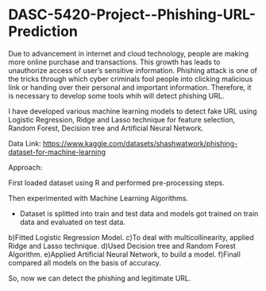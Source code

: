 # DASC-5420-Project--Phishing-URL-Prediction

Due to advancement in internet and cloud technology, people are making more online purchase 
and transactions. This growth has leads to unauthorize access of user’s sensitive information. 
Phishing attack is one of the tricks through which cyber criminals fool people into clicking 
malicious link or handing over their personal and important information.  Therefore, it is necessary 
to develop some tools whih will detect phishing URL.

I have developed various machine learning models to detect fake URL using Logistic Regression, Ridge and Lasso 
technique for feature selection, Random Forest, Decision tree and Artificial Neural Network.

Data Link: https://www.kaggle.com/datasets/shashwatwork/phishing-dataset-for-machine-learning

Approach:

First loaded dataset using R and performed pre-processing steps.

Then experimented with Machine Learning Algorithms.
* Dataset is splitted into train and test data and models got trained on train data and evaluated on test data.

b)Fitted Logistic Regression Model.
c)To deal with multicollinearity, applied Ridge and Lasso technique.
d)Used Decision tree and Random Forest Algorithm.
e)Applied Artificial Neural Network, to build a model.
f)Finall compared all models on the basis of accuracy.

So, now we can detect the phishing and legitimate URL.
